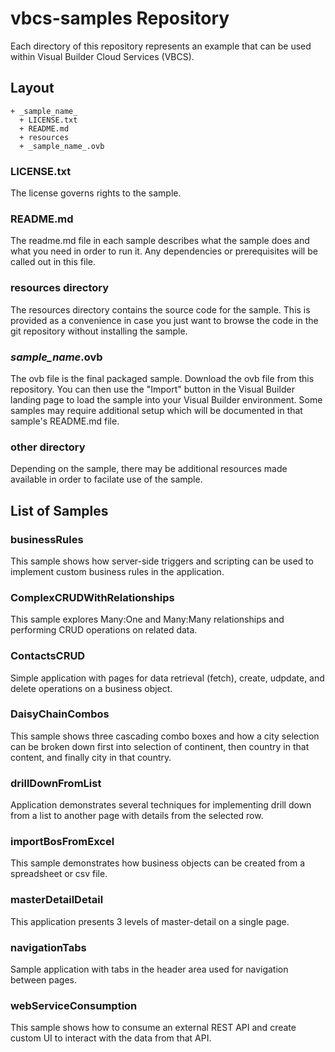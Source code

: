 # vbcs-samples Repository

Each directory of this repository represents an example that can be used within Visual Builder Cloud Services (VBCS).

## Layout

```
+ _sample_name_
  + LICENSE.txt
  + README.md
  + resources
  + _sample_name_.ovb
```

### LICENSE.txt

The license governs rights to the sample. 

### README.md

The readme.md file in each sample describes what the sample does and what you need in order to run it. Any dependencies or prerequisites will be called out in this file. 

### resources directory

The resources directory contains the source code for the sample. This is provided as a convenience in case you just want to browse the code in the git repository without installing the sample.

### _sample_name_.ovb

The ovb file is the final packaged sample. Download the ovb file from this repository. You can then use the "Import" button in the Visual Builder landing page to load the sample into your Visual Builder environment. Some samples may require additional setup which will be documented in that sample's README.md file. 

### other directory

Depending on the sample, there may be additional resources made available in order to facilate use of the sample. 

## List of Samples

### businessRules 

This sample shows how server-side triggers and scripting can be used to implement custom business rules in the application.

### ComplexCRUDWithRelationships

This sample explores Many:One and Many:Many relationships and performing CRUD operations on related data.

### ContactsCRUD

Simple application with pages for data retrieval (fetch), create, udpdate, and delete operations on a business object. 

### DaisyChainCombos

This sample shows three cascading combo boxes and how a city selection can be broken down first into selection of continent, then country in that content, and finally city in that country.

### drillDownFromList

Application demonstrates several techniques for implementing drill down from a list to another page with details from the selected row.

### importBosFromExcel

This sample demonstrates how business objects can be created from a spreadsheet or csv file.

### masterDetailDetail

This application presents 3 levels of master-detail on a single page.

### navigationTabs

Sample application with tabs in the header area used for navigation between pages.

### webServiceConsumption

This sample shows how to consume an external REST API and create custom UI to interact with the data from that API.
